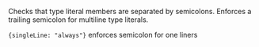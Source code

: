 
Checks that type literal members are separated by semicolons.
Enforces a trailing semicolon for multiline type literals.

`{singleLine: "always"}` enforces semicolon for one liners